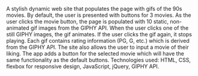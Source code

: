 A stylish dynamic web site that populates the page with gifs of the 90s movies. By default, the user is presented with buttons for 3 movies. As the user clicks the movie button, the page is populated with 10 static, non-animated gif images from the GIPHY API. When the user clicks one of the still GIPHY images, the gif animates. If the user clicks the gif again, it stops playing. Each gif contains rating information (PG, G, etc.) which is derived from the GIPHY API. The site also allows the user to input a movie of their liking. The app adds a button for the selected movie which will have the same functionality as the default buttons. Technologies used: HTML, CSS, flexbox for responsive design, JavaScript, jQuery, GIPHY API.

